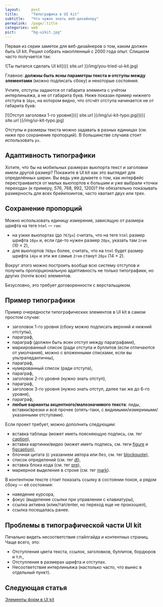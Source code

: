 ```yaml
---
layout:     post
title:      "Типографика в UI kit"
subtitle:   "Что нужно знать веб-дизайнеру"
permalink:  /page/:title
categories: web
pict:       "bg-uikit.jpg"
---
```


Первая из серии заметок для веб-дизайнеров о том, каким должен быть UI kit. Решил собрать накопленный с 2000 года опыт. Слишком часто получается так:

![Ты пытался сделать UI kit]({{ site.url }}/img/you-tried-ui-kit.jpg)


Главное: **должны быть ясны параметры текста и отступы между элементами** (можно подписать сбоку) и некоторые состояния.

Учтите, отступы задаются от гaбарита элемента с учётом интерлиньяжа, а не от гaбарита букв. Ниже показан пример нижнего отступа в `16px`, на котором видно, что отсчёт отступа начинается не от гaбарита букв:

[![Отступ заголовка 1-го уровня]({{ site.url }}/img/ui-kit-typo.jpg)]({{ site.url }}/img/ui-kit-typo.jpg)

Отступы и размеры текста можно задавать в разных единицах (см. ниже про сохранение пропорций). В большинстве случаев стоит использовать `px`.



## Адаптивность типографики

Хотите, что бы на мобильных размерах вьюпорта текст и заголовки имели другой размер? Покажите в UI kit как это выглядит для определённых ширин. Вы ведь уже думаете о том, как интерфейс перестраивается от малых вьюпортов к большим и уже выбрали «точки перехода» (к примеру, 576, 768, 992, 1200)? Не обязательно показывать размерность для всех брейкпоинтов, часто хватает двух или трех.



## Сохранение пропорций

Mожно использовать единицу измерения, зависящую от размера шрифта на теге `html` — `rem`:

- на узких вьюпортах (до `767px`) считать, что на теге `html` размер шрифта `10px` и, если где-то нужен размер `20px`, указать там `2rem` (10 × 2),
- для вьюпортов `768px` более, считать, что на `html` будет размер шрифта `14px` и эти же самые `2rem` станут `28px` (14 × 2).

Вокруг этого можно построить вообще всю систему отступов и получить пропорциональную адаптивность не только типографики, но других (почти всех) элементов.

Безусловно, это требует договоренности с верстальщиком.



## Пример типографики

Пример очередности типографических элементов в UI kit в самом простом случае:

- заголовок 1-го уровня (сбоку можно подписать верхний и нижний отступы),
- парагрaф,
- парагрaф (должен быть ясен отступ между парагрaфами),
- маркированный список (ради отступа и буллитов (если отличаются от умолчания), можно с вложенными списками, если вы ультрапедантичны),
- парагрaф,
- нумерованный список (ради отступа),
- парагрaф,
- заголовок 2-го уровня (нужно знать отступ),
- парагрaф,
- заголовок 3-го уровня (нужно знать отступ, далее так же до 6-го уровня),
- парагрaф,
- **любые варианты акцентного/малозначимого текста**: лиды, вставки/врезки и всё прочее (опять-таки, с видимыми/измеримыми/указанными отступами).

Если проект требует, можно дополнить следующим:

- вставка таблицы (может иметь поясняющую подпись, см. тег [caption](https://webref.ru/html/caption)),
- вставка картинки/видео (может иметь подпись, см. теги [figure](https://webref.ru/html/figure) и [figcaption](https://webref.ru/html/figcaption)),
- блочная цитата (с указанием автора или без, см. тег [blockquote](https://webref.ru/html/blockquote)),
- список определений (см. тег [dl](https://webref.ru/html/dl)),
- вставка блока кода (см. тег [pre](https://webref.ru/html/pre)),
- маркерное выделение в строке (см. тег [mark](https://webref.ru/html/mark)).

В контентном тексте стоит показать ссылку в состоянии покоя, а рядом сбоку — её состояния:

- наведение курсора,
- фокус (выделение ссылки при управлении с клавиатуры),
- ссылка активна (клик/тап/enter, но переход еще не произошел),
- ссылка посещалась ранее.



## Проблемы в типографической части UI kit

Печально видеть несоответствия стайлгайда и контентных страниц. Чаще всего, это:

- Отступления цвета текста, ссылок, заголовков, буллитов, бордюров и т.п.,
- Отступления в размерах шрифта и отступах.
- Несоответствия интерлиньяжа (настолько часто, что вынес в отдельный пункт).



## Следующая статья

[Элементы форм в UI kit](https://nicothin.pro/page/ui-kit-forms)
